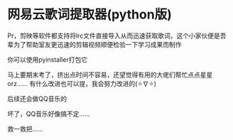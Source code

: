 ﻿# 网易云歌词提取器(python版)
Pr，剪映等软件都支持将lrc文件直接导入从而迅速获取歌词，这个小家伙便是吾辈为了帮助室友更迅速的剪辑视频顺便检验一下学习成果而制作

你可以使用pyinstaller打包它

马上要期末考了，挤出点时间不容易，还望觉得有用的大佬们帮忙点点星星orz......
有什么改进也可以提，我会努力改进的(✧∇✧)

后续还会做QQ音乐的

坏了，QQ音乐好像搞不定......

救一救把......
